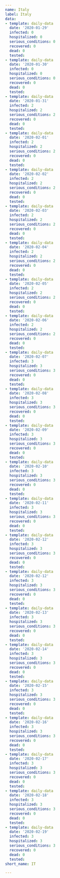 ```yaml
---
name: Italy
label: Italy
data:
- template: daily-data
  date: '2020-01-29'
  infected: 0
  hospitalized: 0
  serious_conditions: 0
  recovered: 0
  dead: 0
  tested: 
- template: daily-data
  date: '2020-01-30'
  infected: 0
  hospitalized: 0
  serious_conditions: 0
  recovered: 0
  dead: 0
  tested: 
- template: daily-data
  date: '2020-01-31'
  infected: 2
  hospitalized: 2
  serious_conditions: 2
  recovered: 0
  dead: 0
  tested: 
- template: daily-data
  date: '2020-02-01'
  infected: 2
  hospitalized: 2
  serious_conditions: 2
  recovered: 0
  dead: 0
  tested: 
- template: daily-data
  date: '2020-02-02'
  infected: 2
  hospitalized: 2
  serious_conditions: 2
  recovered: 0
  dead: 0
  tested: 
- template: daily-data
  date: '2020-02-03'
  infected: 2
  hospitalized: 2
  serious_conditions: 2
  recovered: 0
  dead: 0
  tested: 
- template: daily-data
  date: '2020-02-04'
  infected: 2
  hospitalized: 2
  serious_conditions: 2
  recovered: 0
  dead: 0
  tested: 
- template: daily-data
  date: '2020-02-05'
  infected: 2
  hospitalized: 2
  serious_conditions: 2
  recovered: 0
  dead: 0
  tested: 
- template: daily-data
  date: '2020-02-06'
  infected: 2
  hospitalized: 2
  serious_conditions: 2
  recovered: 0
  dead: 0
  tested: 
- template: daily-data
  date: '2020-02-07'
  infected: 3
  hospitalized: 3
  serious_conditions: 3
  recovered: 0
  dead: 0
  tested: 
- template: daily-data
  date: '2020-02-08'
  infected: 3
  hospitalized: 3
  serious_conditions: 3
  recovered: 0
  dead: 0
  tested: 
- template: daily-data
  date: '2020-02-09'
  infected: 3
  hospitalized: 3
  serious_conditions: 3
  recovered: 0
  dead: 0
  tested: 
- template: daily-data
  date: '2020-02-10'
  infected: 3
  hospitalized: 3
  serious_conditions: 3
  recovered: 0
  dead: 0
  tested: 
- template: daily-data
  date: '2020-02-11'
  infected: 3
  hospitalized: 3
  serious_conditions: 3
  recovered: 0
  dead: 0
  tested: 
- template: daily-data
  date: '2020-02-12'
  infected: 3
  hospitalized: 3
  serious_conditions: 3
  recovered: 0
  dead: 0
  tested: 
- template: daily-data
  date: '2020-02-12'
  infected: 3
  hospitalized: 3
  serious_conditions: 3
  recovered: 0
  dead: 0
  tested: 
- template: daily-data
  date: '2020-02-13'
  infected: 3
  hospitalized: 3
  serious_conditions: 3
  recovered: 0
  dead: 0
  tested: 
- template: daily-data
  date: '2020-02-14'
  infected: 3
  hospitalized: 3
  serious_conditions: 3
  recovered: 0
  dead: 0
  tested: 
- template: daily-data
  date: '2020-02-15'
  infected: 3
  hospitalized: 3
  serious_conditions: 3
  recovered: 0
  dead: 0
  tested: 
- template: daily-data
  date: '2020-02-16'
  infected: 3
  hospitalized: 3
  serious_conditions: 3
  recovered: 0
  dead: 0
  tested: 
- template: daily-data
  date: '2020-02-17'
  infected: 3
  hospitalized: 3
  serious_conditions: 3
  recovered: 0
  dead: 0
  tested: 
- template: daily-data
  date: '2020-02-18'
  infected: 3
  hospitalized: 3
  serious_conditions: 3
  recovered: 0
  dead: 0
  tested: 
- template: daily-data
  date: '2020-02-19'
  infected: 3
  hospitalized: 3
  serious_conditions: 3
  recovered: 0
  dead: 0
  tested: 
short_name: IT

---
```

